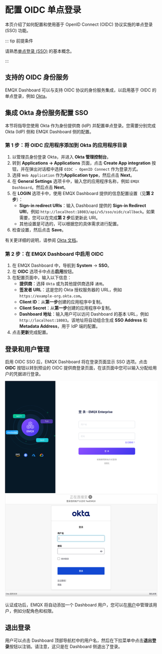 # 配置 OIDC 单点登录

本页介绍了如何配置和使用基于 OpenID Connect (OIDC) 协议实施的单点登录 (SSO) 功能。

::: tip 前提条件

请熟悉[单点登录 (SSO)](./sso.md) 的基本概念。

:::

## 支持的 OIDC 身份服务

EMQX Dashboard 可以与支持 OIDC 协议的身份服务集成，以启用基于 OIDC 的单点登录，例如 [Okta](https://www.okta.com/)。

## 集成 Okta 身份服务配置 SSO

本节将指导您使用 Okta 作为身份提供商 (IdP) 并配置单点登录。您需要分别完成 Okta (IdP) 侧和 EMQX Dashboard 侧的配置。

### 第 1 步：将 OIDC 应用程序添加到 Okta 的应用程序目录

1. 以管理员身份登录 Okta，并进入 **Okta 管理控制台**。
2. 转到 **Applications -> Applications** 页面，点击 **Create App integration** 按钮，并在弹出对话框中选择 `OIDC - OpenID Connect` 作为登录方式。
3. 选择 `Web Application` 作为**Application type**，然后点击 **Next**。
4. 在 **General Settings** 选项卡中，输入您的应用程序名称，例如 `EMQX Dashboard`。然后点击 **Next**。
5. 在 **LOGIN** 选项卡中，使用 EMQX Dashboard 提供的信息配置设置（见**第 2 步**）：
   - **Sign-in redirect URIs**：输入 Dashboard 提供的 **Sign-in Redirect URI**，例如 `http://localhost:18083/api/v5/sso/oidc/callback`。如果需要，您可以在完成**第 2 步**后更新此 URI。
   - 其他设置是可选的，可以根据您的具体需求进行配置。
6. 检查设置，然后点击 **Save**。

有关更详细的说明，请参阅 [Okta 文档](https://help.okta.com/en-us/content/topics/apps/apps_app_integration_wizard_oidc.htm)。

### 第 2 步：在 EMQX Dashboard 中启用 OIDC

1. 在 EMQX Dashboard 中，导航到 **System** -> **SSO**。
2. 在 **OIDC** 选项卡中点击**启用**按钮。
3. 在配置页面中，输入以下信息：
   - **提供商**：选择 `Okta` 或为其他提供商选择 `通用`。
   - **签发者 URL**：这是您的 Okta 授权服务器的 URL，例如 `https://example-org.okta.com`。
   - **Client ID**：从**第一步**创建的应用程序中复制。
   - **Client Secret**：从**第一步**创建的应用程序中复制。
   - **Dashboard 地址**：输入用户可以访问 Dashboard 的基本 URL，例如 `http://localhost:18083`。该地址将自动组合生成 **SSO Address** 和 **Metadata Address**，用于 IdP 端的配置。
4. 点击**更新**完成配置。

## 登录和用户管理

启用 OIDC SSO 后，EMQX Dashboard 将在登录页面显示 SSO 选项。点击 **OIDC** 按钮以转到预设的 OIDC 提供商登录页面，在该页面中您可以输入分配给用户的凭据进行登录。

<img src="./assets/sso_oidc.png" alt="sso_oidc" style="zoom:67%;" />

 <img src="./assets/okta_login.png" alt="okta_login" style="zoom:67%;" />

认证成功后，EMQX 将自动添加一个 Dashboard 用户，您可以在[用户](./system.md#用户)中管理该用户，例如分配角色和权限。

## 退出登录

用户可以点击 Dashboard 顶部导航栏中的用户名，然后在下拉菜单中点击**退出登录**按钮以注销。请注意，这只是在 Dashboard 侧退出了登录。